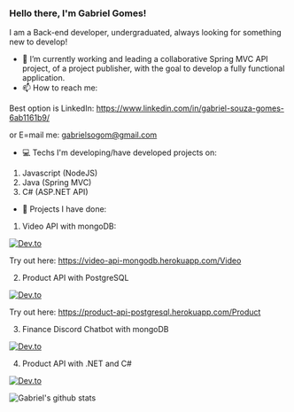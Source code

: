 ### Hello there, I'm Gabriel Gomes! 

I am a Back-end developer, undergraduated, always looking for something new to develop!

- 🔭 I’m currently working and leading a collaborative Spring MVC API project, of a project publisher, with the goal to develop a fully functional application.
- 📫 How to reach me: 

Best option is LinkedIn: https://www.linkedin.com/in/gabriel-souza-gomes-6ab1161b9/

or E=mail me: gabrielsogom@gmail.com

- 💻 Techs I'm developing/have developed projects on:
1. Javascript (NodeJS)
2. Java (Spring MVC)
3. C# (ASP.NET API)


- 📁 Projects I have done:
1. Video API with mongoDB:

[![Dev.to](https://github-readme-stats.vercel.app/api/pin/?username=gabriels6&repo=video-api)](https://github.com/gabriels6/video-api) 

Try out here: https://video-api-mongodb.herokuapp.com/Video

2. Product API with PostgreSQL

[![Dev.to](https://github-readme-stats.vercel.app/api/pin/?username=gabriels6&repo=product-api-postgresql)](https://github.com/gabriels6/product-api-postgresql)

Try out here: https://product-api-postgresql.herokuapp.com/Product


3. Finance Discord Chatbot with mongoDB

[![Dev.to](https://github-readme-stats.vercel.app/api/pin/?username=gabriels6&repo=Finance-Discord-Bot)](https://github.com/gabriels6/Finance-Discord-Bot)

4. Product API with .NET and C#

[![Dev.to](https://github-readme-stats.vercel.app/api/pin/?username=gabriels6&repo=APIwithDDD)](https://github.com/gabriels6/APIwithDDD)

![Gabriel's github stats](https://github-readme-stats.vercel.app/api?username=gabriels6)



<!--
**gabriels6/gabriels6** is a ✨ _special_ ✨ repository because its `README.md` (this file) appears on your GitHub profile.

Here are some ideas to get you started:

- 🔭 I’m currently working on ...
- 🌱 I’m currently learning ...
- 👯 I’m looking to collaborate on ...
- 🤔 I’m looking for help with ...
- 💬 Ask me about ...
- 📫 How to reach me: ...
- 😄 Pronouns: ...
- ⚡ Fun fact: ...
-->

